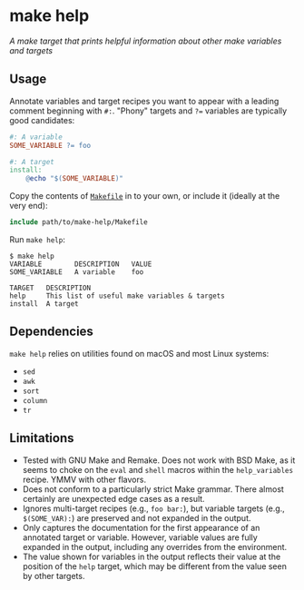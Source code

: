 # make help

_A make target that prints helpful information about other make variables and targets_

## Usage

Annotate variables and target recipes you want to appear with a leading comment beginning with `#:`. 
"Phony" targets and `?=` variables are typically good candidates:   

```Makefile
#: A variable
SOME_VARIABLE ?= foo

#: A target
install:
	@echo "$(SOME_VARIABLE)"
```

Copy the contents of [`Makefile`](./Makefile) in to your own, or include it (ideally at the very end):

```Makefile
include path/to/make-help/Makefile
```

Run `make help`:

```console
$ make help
VARIABLE        DESCRIPTION   VALUE
SOME_VARIABLE   A variable    foo

TARGET   DESCRIPTION
help     This list of useful make variables & targets
install  A target
```

## Dependencies

`make help` relies on utilities found on macOS and most Linux systems:

- `sed`
- `awk`
- `sort`
- `column`
- `tr`

## Limitations

- Tested with GNU Make and Remake. 
  Does not work with BSD Make, as it seems to choke on the `eval` and `shell` macros within the `help_variables` recipe. 
  YMMV with other flavors.
- Does not conform to a particularly strict Make grammar. 
  There almost certainly are unexpected edge cases as a result.
- Ignores multi-target recipes (e.g., `foo bar:`), but variable targets (e.g., `$(SOME_VAR):`) are preserved and not expanded in the output. 
- Only captures the documentation for the first appearance of an annotated target or variable. 
  However, variable values are fully expanded in the output, including any overrides from the environment.
- The value shown for variables in the output reflects their value at the position of the `help` target, which may be different from the value seen by other targets.
